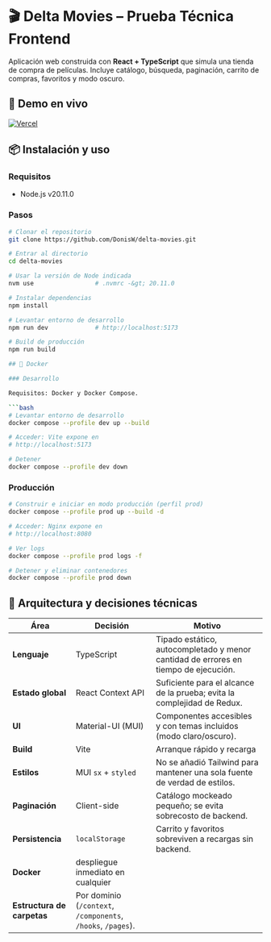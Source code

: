 # 🎬 Delta Movies – Prueba Técnica Frontend

Aplicación web construida con **React + TypeScript** que simula una tienda de compra de películas. Incluye catálogo, búsqueda, paginación, carrito de compras, favoritos y modo oscuro.

## 🚀 Demo en vivo
[![Vercel](https://img.shields.io/badge/demo-vercel-black?style=flat&logo=vercel)](https://delta-movies-nsnfbkqqa-donisws-projects.vercel.app)

## 📦 Instalación y uso
### Requisitos
- Node.js v20.11.0

### Pasos

```bash
# Clonar el repositorio
git clone https://github.com/DonisW/delta-movies.git

# Entrar al directorio
cd delta-movies

# Usar la versión de Node indicada
nvm use                 # .nvmrc -&gt; 20.11.0

# Instalar dependencias
npm install

# Levantar entorno de desarrollo
npm run dev             # http://localhost:5173

# Build de producción
npm run build

## 🐳 Docker

### Desarrollo

Requisitos: Docker y Docker Compose.

```bash
# Levantar entorno de desarrollo
docker compose --profile dev up --build

# Acceder: Vite expone en
# http://localhost:5173

# Detener
docker compose --profile dev down
```

### Producción

```bash
# Construir e iniciar en modo producción (perfil prod)
docker compose --profile prod up --build -d

# Acceder: Nginx expone en
# http://localhost:8080

# Ver logs
docker compose --profile prod logs -f

# Detener y eliminar contenedores
docker compose --profile prod down
```
## 🧱 Arquitectura y decisiones técnicas
| Área | Decisión | Motivo |
|---|---|---|
| **Lenguaje** | TypeScript | Tipado estático, autocompletado y menor cantidad de errores en tiempo de ejecución. |
| **Estado global** | React Context API | Suficiente para el alcance de la prueba; evita la complejidad de Redux. |
| **UI** | Material-UI (MUI) | Componentes accesibles y con temas incluidos (modo claro/oscuro). |
| **Build** | Vite | Arranque rápido y recarga |
| **Estilos** | MUI `sx` + `styled` | No se añadió Tailwind para mantener una sola fuente de verdad de estilos. |
| **Paginación** | Client-side | Catálogo mockeado pequeño; se evita sobrecosto de backend. |
| **Persistencia** | `localStorage` | Carrito y favoritos sobreviven a recargas sin backend. |
| **Docker** | despliegue inmediato en cualquier |
| **Estructura de carpetas** | Por dominio (`/context`, `/components`, `/hooks`, `/pages`). |
